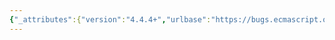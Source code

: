 ```yaml
---
{"_attributes":{"version":"4.4.4+","urlbase":"https://bugs.ecmascript.org/","maintainer":"dherman@mozilla.com"},"bug":{"bug_id":3071,"creation_ts":"2014-07-25 21:52:00 -0700","short_desc":"11.3: (NOT AN ELEMENT OF) -> (NOT EQUAL TO)","delta_ts":"2014-08-25 08:29:30 -0700","product":"Draft for 6th Edition","component":"editorial issue","version":"Rev 26: July 18, 2014 Draft","rep_platform":"All","op_sys":"All","bug_status":"RESOLVED","resolution":"FIXED","priority":"Normal","bug_severity":"minor","everconfirmed":true,"reporter":{"uid":"jmdyck","name":"Michael Dyck"},"assigned_to":{"uid":"allen","name":"Allen Wirfs-Brock"},"long_desc":[{"commentid":9563,"comment_count":0,"who":{"uid":"jmdyck","name":"Michael Dyck"},"bug_when":"2014-07-25 21:52:32 -0700","thetext":"In 11.3 \"Line Terminators\",\nunder \"Syntax\",\nin the last production,\nthe second RHS says:\n    <CR> [lookahead (NOT AN ELEMENT OF) <LF> ]\n\nChange (NOT AN ELEMENT OF) to (NOT EQUAL TO)."},{"commentid":9611,"comment_count":1,"who":{"uid":"allen","name":"Allen Wirfs-Brock"},"bug_when":"2014-07-26 16:08:15 -0700","thetext":"fixed in rev27 editor's draft"},{"commentid":9958,"comment_count":2,"who":{"uid":"allen","name":"Allen Wirfs-Brock"},"bug_when":"2014-08-25 08:29:30 -0700","thetext":"fixed in rev27 draft"}]}}
---
```

